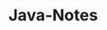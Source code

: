 # Java-Notes
<!-- Java notes

Every line of code that runs in Java must be inside a class.
The name of the java file must match the class name.
The main() method is required and you will see it in every Java program: public static void main(String[] args)

In Java, there are different types of variables, for example:

String - stores text, such as "Hello". String values are surrounded by double quotes
int - stores integers (whole numbers), without decimals, such as 123 or -123
float - stores floating point numbers, with decimals, such as 19.99 or -19.99
char - stores single characters, such as 'a' or 'B'. Char values are surrounded by single quotes
boolean - stores values with two states: true or false
To create a variable, you must specify the type and assign it a value: type variable = value;

To declare more than one variable of the same type, use a comma-separated list:
int x = 5, y = 6, z = 50;
System.out.println(x + y + z);

All Java variables must be identified with unique names.
Names can contain letters, digits, underscores, and dollar signs
Names should begin with a letter
Names can also begin with $ and _ (but we will not use it in this tutorial)
Names are case sensitive ("myVar" and "myvar" are different variables)
Names should start with a lowercase letter and it cannot contain whitespace
Reserved words (like Java keywords, such as int or String) cannot be used as names

Data types are divided into two groups:

Primitive data types - includes byte, short, int, long, float, double, boolean and char
Non-primitive data types - such as String, Arrays and Classes (you will learn more about these in a later chapter)

Primitive Data Types

A primitive data type specifies the size and type of variable values, and it has no additional methods.

There are eight primitive data types in Java:

The byte data type can store whole numbers from -128 and 127. This can be used instead of int or other integer types to save memory when you are certain that the value will be within -128 and 127:

You should use a floating point type whenever you need a number with a decimal, such as 9.99 or 3.14515.
The float data type can store fractional numbers from 3.4e−038 to 3.4e+038. Note that you should end the value with an "f”: float myNum = 5.75f;

The char data type is used to store a single character. A char value must be surrounded by single quotes, like 'A' or 'c’: char myGrade = 'B';
System.out.println(myGrade);
Non-Primitive Data Types
Non-primitive data types are called reference types because they refer to objects.

Operators are used to perform operations on variables and values.

The value is called an operand, while the operation (to be performed between the two operands) is defined by an operator



Java divides the operators into the following groups:

Arithmetic operators
Assignment operators
Comparison operators
Logical operators
Bitwise operators

The Math.max(x,y) method can be used to find the highest value of x and y:
The Math.min(x,y) method can be used to find the lowest value of of x and y:
The Math.sqrt(x) method returns the square root of x:
The Math.abs(x) method returns the absolute (positive) value of x:
Math.random() returns a random number between 0 (inclusive), and 1 (exclusive):


Boolean example
int x = 10;
int y = 9;
System.out.println(x > y); // returns true, because 10 is higher than 9

Java has the following conditional statements:

Use if to specify a block of code to be executed, if a specified condition is true
Use else to specify a block of code to be executed, if the same condition is false
Use else if to specify a new condition to test, if the first condition is false
Use switch to specify many alternative blocks of code to be executed

Ternary operator: 
variable = (condition) ? expressionTrue : expressionFalse;

Switch statement:
switch(expression) {
  case x:
    // code block
    break;
  case y:
    // code block
    break;
  default:
    // code block
}

The break statement can also be used to jump out of a loop.
for (int i = 0; i < 10; i++) {
  if (i == 4) {
    break;
  }
  System.out.println(i);
} 

The continue statement breaks one iteration (in the loop), if a specified condition occurs, and continues with the next iteration in the loop.
for (int i = 0; i < 10; i++) {
  if (i == 4) {
    continue;
  }
  System.out.println(i);
} 

Array examples:
String[] cars = {"Volvo", "BMW", "Ford", "Mazda”};
System.out.println(cars[0]);

To change the value of a specific element, refer to the index number:

cars[0] = "Opel”;
String[] cars = {"Volvo", "BMW", "Ford", "Mazda"};
cars[0] = "Opel";
System.out.println(cars[0]);
// Now outputs Opel instead of Volvo

Looping through an array
String[] cars = {"Volvo", "BMW", "Ford", "Mazda"};
for (int i = 0; i < cars.length; i++) {
  System.out.println(cars[i]);
}

Multi-dimensional array
int[ ][ ] myNumbers = { {1, 2, 3, 4}, {5, 6, 7} };
int x = myNumbers[1][2];
System.out.println(x); // Outputs 7

Looping through multi-dimensional array
public class MyClass {
  public static void main(String[] args) {
    int[][] myNumbers = { {1, 2, 3, 4}, {5, 6, 7} };
    for (int i = 0; i < myNumbers.length; ++i) {
      for(int j = 0; j < myNumbers[i].length; ++j) {
        System.out.println(myNumbers[i][j]);
      }
    }
  }
}

When an error occurs, Java will normally stop and generate an error message. The technical term for this is: Java will throw an exception (throw an error).
The try statement allows you to define a block of code to be tested for errors while it is being executed.

The catch statement allows you to define a block of code to be executed, if an error occurs in the try block.

Try and Catch example:
public class MyClass {
  public static void main(String[ ] args) {
    try {
      int[] myNumbers = {1, 2, 3};
      System.out.println(myNumbers[10]);
    } catch (Exception e) {
      System.out.println("Something went wrong.");
    }
  }
}



The throw statement allows you to create a custom error.
The throw statement is used together with an exception type. There are many exception types available in Java: ArithmeticException, ClassNotFoundException, ArrayIndexOutOfBoundsException, SecurityException, etc.

Example of throw:
public class MyClass {
  static void checkAge(int age) { 
    if (age < 18) {
      throw new ArithmeticException("Access denied - You must be at least 18 years old."); 
    }
    else {
      System.out.println("Access granted - You are old enough!"); 
    }
  } 

  public static void main(String[] args) { 
    checkAge(15); // Set age to 15 (which is below 18...)
  } 
}

Objects and Classes
To create a class, use the keyword class and an uppercase letter
public class MyClass {
  int x = 5;
}
To create an object of MyClass, specify the class name, followed by the object name, and use the keyword new:
public class MyClass {
  int x = 5;

  public static void main(String[] args) {
    MyClass myObj = new MyClass();
    System.out.println(myObj.x);
  }
}

Multiple Classes
You can also create an object of a class and access it in another class. This is often used for better organization of classes (one class has all the attributes and methods, while the other class holds the main() method (code to be executed)).

You can modify attribute values or override existing ones
If you don't want the ability to override existing values, declare the attribute as final:
The final keyword is useful when you want a variable to always store the same value.

If you create multiple objects of one class, you can change the attribute values in one object, without affecting the attribute values in the other:
Example: 
public class MyClass {
  int x = 5;

  public static void main(String[] args) {
    MyClass myObj1 = new MyClass();  // Object 1
    MyClass myObj2 = new MyClass();  // Object 2
    myObj2.x = 25;
    System.out.println(myObj1.x);  // Outputs 5
    System.out.println(myObj2.x);  // Outputs 25
  }
}
You will often see Java programs that have either static or public attributes and methods.

In the example above, we created a static method, which means that it can be accessed without creating an object of the class, unlike public -->

